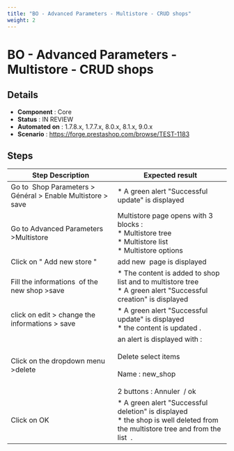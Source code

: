 ```yaml
---
title: "BO - Advanced Parameters - Multistore - CRUD shops"
weight: 2
---
```


# BO - Advanced Parameters - Multistore - CRUD shops
## Details
* **Component** : Core
* **Status** : IN REVIEW
* **Automated on** : 1.7.8.x, 1.7.7.x, 8.0.x, 8.1.x, 9.0.x
* **Scenario** : https://forge.prestashop.com/browse/TEST-1183

## Steps
| Step Description | Expected result |
| ----- | ----- |
| Go to  Shop Parameters > Général > Enable Multistore > save | * A green alert "Successful update" is displayed |
| Go to Advanced Parameters >Multistore | Multistore page opens with 3 blocks : <br> * Multistore tree <br> * Multistore list <br> * Multistore options |
| Click on " Add new store " | add new  page is displayed |
| Fill the informations  of the new shop >save | * The content is added to shop list and to multistore tree<br> * A green alert "Successful creation" is displayed |
| click on edit > change the informations > save | * A green alert "Successful update" is displayed<br> * the content is updated . |
| Click on the dropdown menu >delete | an alert is displayed with : <br><br>Delete select items <br><br>Name : new_shop<br><br>2 buttons : Annuler  / ok |
| Click on OK | * A green alert "Successful deletion" is displayed<br> * the shop is well deleted from the multistore tree and from the list  . |

